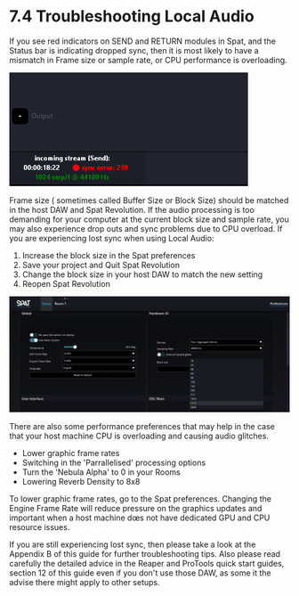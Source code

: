 # 7.4 Troubleshooting Local Audio

If you see red indicators on SEND and RETURN modules in Spat, and the Status bar
is indicating dropped sync, then it is most likely to have a mismatch in Frame size
or sample rate, or CPU performance is overloading.

![](include/SpatRevolution_UserGuide_-138.png)

Frame size ( sometimes called Buffer Size or Block Size) should be matched in the
host DAW and Spat Revolution. If the audio processing is too demanding for your
computer at the current block size and sample rate, you may also experience drop
outs and sync problems due to CPU overload.
If you are experiencing lost sync when using Local Audio:

1. Increase the block size in the Spat preferences
2. Save your project and Quit Spat Revolution
3. Change the block size in your host DAW to match the new setting
4. Reopen Spat Revolution

![](include/SpatRevolution_UserGuide_-140.jpg)

There are also some performance preferences that may help in the case that your
host machine CPU is overloading and causing audio glitches.

- Lower graphic frame rates
- Switching in the 'Parrallelised' processing options
- Turn the 'Nebula Alpha' to 0 in your Rooms
- Lowering Reverb Density to 8x8

To lower graphic frame rates, go to the Spat preferences. Changing the Engine
Frame Rate will reduce pressure on the graphics updates and important when a
host machine dœs not have dedicated GPU and CPU resource issues.

If you are still experiencing lost sync, then please take a look at the Appendix B of
this guide for further troubleshooting tips. Also please read carefully the detailed
advice in the Reaper and ProTools quick start guides, section 12 of this guide even
if you don't use those DAW, as some it the advise there might apply to other setups.

